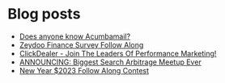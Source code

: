 # Blog posts
<!-- BLOG-POST-LIST:START -->
- [Does anyone know Acumbamail?](https://afflift.com/f/threads/does-anyone-know-acumbamail.10327/)
- [Zeydoo Finance Survey Follow Along](https://afflift.com/f/threads/zeydoo-finance-survey-follow-along.10174/)
- [ClickDealer - Join The Leaders Of Performance Marketing!](https://afflift.com/f/threads/clickdealer-join-the-leaders-of-performance-marketing.2440/)
- [ANNOUNCING: Biggest Search Arbitrage Meetup Ever](https://afflift.com/f/threads/announcing-biggest-search-arbitrage-meetup-ever.10332/)
- [New Year $2023 Follow Along Contest](https://afflift.com/f/threads/new-year-2023-follow-along-contest.10177/)
<!-- BLOG-POST-LIST:END -->
